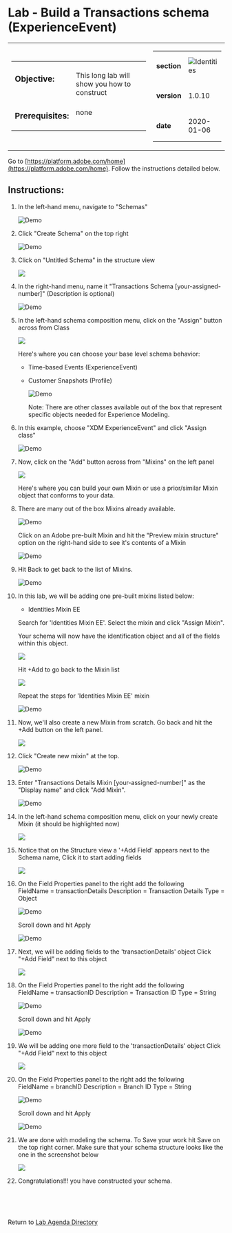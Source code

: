 Lab  - Build a Transactions schema (ExperienceEvent)
==========
<table style="border-collapse: collapse; border: none;" class="tab" cellspacing="0" cellpadding="0">

<tr style="border: none;">

<div align="left">
<td width="600" style="border: none;">
<table>
<tbody valign="top">
      <tr width="500">
            <td valign="top"><h3>Objective:</h3></td>
            <td valign="top"><br>This long lab will show you how to construct 
            </td>
     </tr>
     <tr width="500">
           <td valign="top"><h3>Prerequisites:</h3></td>
           <td valign="top"><br>none
           </td>
     </tr>
</tbody>
</table>
</td>
</div>

<div align="right">
<td style="border: none;" valign="top">

<table>
<tbody valign="top">
      <tr>
            <td valign="middle" height="70"><b>section</b></td>
            <td valign="middle" height="70"><img src="https://github.com/adobe/AEP-Hands-on-Labs/blob/master/assets/images/left_hand_nav_menu_schemas.png?raw=true" alt="Identities"></td>
      </tr>
      <tr>
            <td valign="middle" height="70"><b>version</b></td>
            <td valign="middle" height="70">1.0.10</td>
      </tr>
      <tr>
            <td valign="middle" height="70"><b>date</b></td>
            <td valign="middle" height="70">2020-01-06</td>
      </tr>
</tbody>
</table>
</td>
</div>

</tr>
</table>

Go to [https://platform.adobe.com/home](https://platform.adobe.com/home). Follow the instructions detailed below.

Instructions:
-----------------
1. In the left-hand menu, navigate to "Schemas"


      ![Demo](./images/schemahome.png)
      
      
2. Click "Create Schema" on the top right


      ![Demo](./images/schemacreate.png)
      
      
3. Click on "Untitled Schema" in the structure view


    <!---
    ![Demo](./images/schemaname.png)
    --->

    <kbd><img src="./images/schemaname.png"  /></kdb>


      
      
4. In the right-hand menu, name it "Transactions Schema [your-assigned-number]" (Description is optional)
      
      
      ![Demo](./images/schemaname1.png)
      
      
5. In the left-hand schema composition menu, click on the "Assign" button across from Class


    <!---
    ![Demo](./images/schemaclassassign.png)
    --->

    <kbd><img src="./images/schemaclassassign.png"  /></kdb>

      
      
    Here's where you can choose your base level schema behavior:
    - Time-based Events (ExperienceEvent)
    - Customer Snapshots (Profile)
     
     
      ![Demo](./images/schemaclass.png)
      
      
      Note: There are other classes available out of the box that represent specific objects needed for Experience Modeling.

6. In this example, choose "XDM ExperienceEvent" and click "Assign class"


      ![Demo](./images/schemaclass1.png)
      
      
7. Now, click on the "Add" button across from "Mixins" on the left panel


    <!---
    ![Demo](./images/schemamixin.png)
    --->

    <kbd><img src="./images/schemamixin.png"  /></kdb>

      
      
      Here's where you can build your own Mixin or use a prior/similar Mixin object that conforms to your data.
      
8. There are many out of the box Mixins already available. 


      ![Demo](./images/schemamixinpreview.png)
      
     Click on an Adobe pre-built Mixin and hit the "Preview mixin structure" option on the right-hand side to see it's contents of a Mixin
      
      
      ![Demo](./images/schemamixinpreview1.png)
    
    
9. Hit Back to get back to the list of Mixins. 


      ![Demo](./images/schemamixinback.png)
      
      
10. In this lab, we will be adding one pre-built mixins listed below:

      - Identities Mixin EE
      
      Search for 'Identities Mixin EE'. Select the mixin and click "Assign Mixin".
            
      Your schema will now have the identification object and all of the fields within this object.


      <kbd><img src="./images/schemamixin2.png"  /></kdb>
             
             
      Hit +Add to go back to the Mixin list
      
      
       <!---
       ![Demo](./images/schemamixin3.png)
       --->

       <kbd><img src="./images/schemamixin3.png"  /></kdb>     
      
             
             
      Repeat the steps for 'Identities Mixin EE' mixin
      
      
       ![Demo](./images/schemamixin4.png)
             
             
        
11. Now, we'll also create a new Mixin from scratch. Go back and hit the +Add button on the left panel.

       <!---
       ![Demo](./images/schemamixin6.png)
       --->

       <kbd><img src="./images/schemamixin6.png"  /></kdb>    
       
      
      
12. Click "Create new mixin" at the top.


      ![Demo](./images/schemamixin7.png)
      
      
13. Enter "Transactions Details Mixin [your-assigned-number]" as the "Display name" and click "Add Mixin".
      
      
    ![Demo](./images/schemamixin8.png)
     
     
     
14. In the left-hand schema composition menu, click on your newly create Mixin (it should be highlighted now)


    <!---
    ![Demo](./images/schemamixin9.png)
    --->

    <kbd><img src="./images/schemamixin9.png"  /></kdb>   
       

15. Notice that on the Structure view a '+Add Field' appears next to the Schema name, Click it to start adding fields 


    <!---
    ![Demo](./images/schemamixin10.png)
    --->

    <kbd><img src="./images/schemamixin10.png"  /></kdb>   


16. On the Field Properties panel to the right add the following  
      FieldName = transactionDetails
      Description = Transaction Details
      Type = Object


    ![Demo](./images/schemamixin11.png)


    Scroll  down and hit Apply


    ![Demo](./images/schemaapply.png)


17. Next, we will be adding fields to the 'transactionDetails' object Click "+Add Field" next to this object

    <!---
    ![Demo](./images/schemamixin12.png)
    --->

    <kbd><img src="./images/schemamixin12.png"  /></kdb>   



18. On the Field Properties panel to the right add the following  
      FieldName = transactionID
      Description = Transaction ID
      Type = String


     ![Demo](./images/schemamixin13.png)


     Scroll down and hit Apply


    ![Demo](./images/schemaapply.png)


19. We will be adding one more field to the 'transactionDetails' object Click "+Add Field" next to this object

    <!---
    ![Demo](./images/schemamixin12.png)
    --->

    <kbd><img src="./images/schemamixin12.png"  /></kdb>



20. On the Field Properties panel to the right add the following  
      FieldName = branchID
      Description = Branch ID
      Type = String


    ![Demo](./images/schemamixin14.png)


    Scroll down and hit Apply


    ![Demo](./images/schemaapply.png)
    
    
 21. We are done with modeling the schema. To Save your work hit Save on the top right corner. Make sure that your schema structure looks like the one in the screenshot below
 

     <!---
     ![Demo](./images/schemafinal.png)
     --->
     <kbd><img src="./images/schemafinal.png"  /></kdb>

 
 
 22. Congratulations!!! you have constructed your schema.
 
<br>
<br>
<br>


Return to [Lab Agenda Directory](https://github.com/adobe/AEP-Hands-on-Labs/blob/master/labs/fsi/README.md#lab-agenda)

